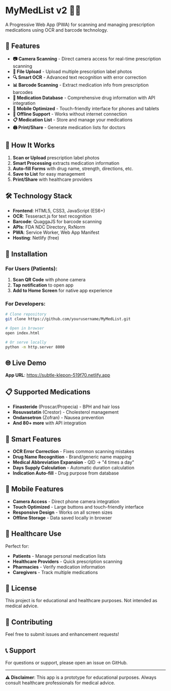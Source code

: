 # MyMedList v2 📱💊

A Progressive Web App (PWA) for scanning and managing prescription medications using OCR and barcode technology.

## 🚀 Features

- **📷 Camera Scanning** - Direct camera access for real-time prescription scanning
- **📁 File Upload** - Upload multiple prescription label photos
- **🔍 Smart OCR** - Advanced text recognition with error correction
- **📊 Barcode Scanning** - Extract medication info from prescription barcodes
- **💊 Medication Database** - Comprehensive drug information with API integration
- **📱 Mobile Optimized** - Touch-friendly interface for phones and tablets
- **🔄 Offline Support** - Works without internet connection
- **📋 Medication List** - Store and manage your medications
- **🖨️ Print/Share** - Generate medication lists for doctors

## 🎯 How It Works

1. **Scan or Upload** prescription label photos
2. **Smart Processing** extracts medication information
3. **Auto-fill Forms** with drug name, strength, directions, etc.
4. **Save to List** for easy management
5. **Print/Share** with healthcare providers

## 🛠️ Technology Stack

- **Frontend**: HTML5, CSS3, JavaScript (ES6+)
- **OCR**: Tesseract.js for text recognition
- **Barcode**: QuaggaJS for barcode scanning
- **APIs**: FDA NDC Directory, RxNorm
- **PWA**: Service Worker, Web App Manifest
- **Hosting**: Netlify (free)

## 📱 Installation

### For Users (Patients):
1. **Scan QR Code** with phone camera
2. **Tap notification** to open app
3. **Add to Home Screen** for native app experience

### For Developers:
```bash
# Clone repository
git clone https://github.com/yourusername/MyMedList.git

# Open in browser
open index.html

# Or serve locally
python -m http.server 8000
```

## 🌐 Live Demo

**App URL**: https://subtle-klepon-519f70.netlify.app

## 📋 Supported Medications

- **Finasteride** (Proscar/Propecia) - BPH and hair loss
- **Rosuvastatin** (Crestor) - Cholesterol management
- **Ondansetron** (Zofran) - Nausea prevention
- **And 80+ more** with API integration

## 🔧 Smart Features

- **OCR Error Correction** - Fixes common scanning mistakes
- **Drug Name Recognition** - Brand/generic name mapping
- **Medical Abbreviation Expansion** - QID → "4 times a day"
- **Days Supply Calculation** - Automatic duration calculation
- **Indication Auto-fill** - Drug purpose from database

## 📱 Mobile Features

- **Camera Access** - Direct phone camera integration
- **Touch Optimized** - Large buttons and touch-friendly interface
- **Responsive Design** - Works on all screen sizes
- **Offline Storage** - Data saved locally in browser

## 🏥 Healthcare Use

Perfect for:
- **Patients** - Manage personal medication lists
- **Healthcare Providers** - Quick prescription scanning
- **Pharmacies** - Verify medication information
- **Caregivers** - Track multiple medications

## 📄 License

This project is for educational and healthcare purposes. Not intended as medical advice.

## 🤝 Contributing

Feel free to submit issues and enhancement requests!

## 📞 Support

For questions or support, please open an issue on GitHub.

---

**⚠️ Disclaimer**: This app is a prototype for educational purposes. Always consult healthcare professionals for medical advice.
